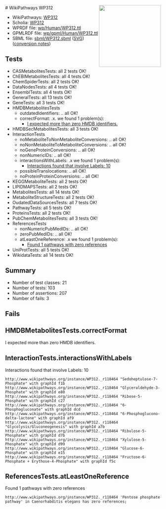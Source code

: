 <img style="float: right; width: 200px" src="../logo.png" />
# WikiPathways WP312

* WikiPathways: [WP312](https://identifiers.org/wikipathways:WP312)
* Scholia: [WP312](https://scholia.toolforge.org/wikipathways/WP312)
* WPRDF file: [wp/Human/WP312.ttl](../wp/Human/WP312.ttl)
* GPMLRDF file: [wp/gpml/Human/WP312.ttl](../wp/gpml/Human/WP312.ttl)
* SBML file: [sbml/WP312.sbml](../sbml/WP312.sbml) ([SVG](../sbml/WP312.svg)) ([conversion notes](../sbml/WP312.txt))

## Tests
* CASMetabolitesTests: all 2 tests OK!
* ChEBIMetabolitesTests: all 4 tests OK!
* ChemSpiderTests: all 2 tests OK!
* DataNodesTests: all 4 tests OK!
* EnsemblTests: all 4 tests OK!
* GeneralTests: all 13 tests OK!
* GeneTests: all 3 tests OK!
* HMDBMetabolitesTests
    * outdatedIdentifiers: .. all OK!
    * correctFormat: .x. we found 1 problem(s):
        * [I expected more than zero HMDB identifiers.](#ad154c1e)
* HMDBSecMetabolitesTests: all 3 tests OK!
* InteractionTests
    * noMetaboliteToNonMetaboliteConversions: .. all OK!
    * noNonMetaboliteToMetaboliteConversions: .. all OK!
    * noGeneProteinConversions: .. all OK!
    * nonNumericIDs: .. all OK!
    * interactionsWithLabels: .x we found 1 problem(s):
        * [Interactions found that involve Labels: 10](#fe97a8b8)
    * possibleTranslocations: .. all OK!
    * noProteinProteinConversions: .. all OK!
* KEGGMetaboliteTests: all 2 tests OK!
* LIPIDMAPSTests: all 2 tests OK!
* MetabolitesTests: all 14 tests OK!
* MetaboliteStructureTests: all 2 tests OK!
* OudatedDataSourcesTests: all 7 tests OK!
* PathwayTests: all 5 tests OK!
* ProteinsTests: all 2 tests OK!
* PubChemMetabolitesTests: all 3 tests OK!
* ReferencesTests
    * nonNumericPubMedIDs: .. all OK!
    * zeroPubMedIDs: .. all OK!
    * atLeastOneReference: .x we found 1 problem(s):
        * [Found 1 pathways with zero references](#35eb778e)
* UniProtTests: all 5 tests OK!
* WikidataTests: all 14 tests OK!


## Summary

* Number of test classes: 21
* Number of tests: 103
* Number of assertions: 207
* Number of fails: 3

## Fails

<a name="ad154c1e" />

## HMDBMetabolitesTests.correctFormat

I expected more than zero HMDB identifiers.
<a name="fe97a8b8" />

## InteractionTests.interactionsWithLabels

Interactions found that involve Labels: 10
```
http://www.wikipathways.org/instance/WP312._r118464 "Sedoheptulose-7-Phosphate" with graphId f1b
http://www.wikipathways.org/instance/WP312._r118464 "Glyceraldehyde-3-Phosphate" with graphId e80
http://www.wikipathways.org/instance/WP312._r118464 "Ribose-5-Phosphate" with graphId c27
http://www.wikipathways.org/instance/WP312._r118464 "6-Phosphogluconate" with graphId dcd
http://www.wikipathways.org/instance/WP312._r118464 "6-Phosphoglucono-delta-lactone" with graphId af9
http://www.wikipathways.org/instance/WP312._r118464 "Glycolysis/Gluconeogenesis" with graphId a7b
http://www.wikipathways.org/instance/WP312._r118464 "Ribulose-5-Phosphate" with graphId d7b
http://www.wikipathways.org/instance/WP312._r118464 "Xylulose-5-Phosphate" with graphId d99
http://www.wikipathways.org/instance/WP312._r118464 "Glucose-6-Phosphate" with graphId e15
http://www.wikipathways.org/instance/WP312._r118464 "Fructose-6-Phosphate + Erythose-4-Phosphate" with graphId f5c
```

<a name="35eb778e" />

## ReferencesTests.atLeastOneReference

Found 1 pathways with zero references
```
http://www.wikipathways.org/instance/WP312._r118464 'Pentose phosphate pathway' in Caenorhabditis elegans has zero references; 
```

